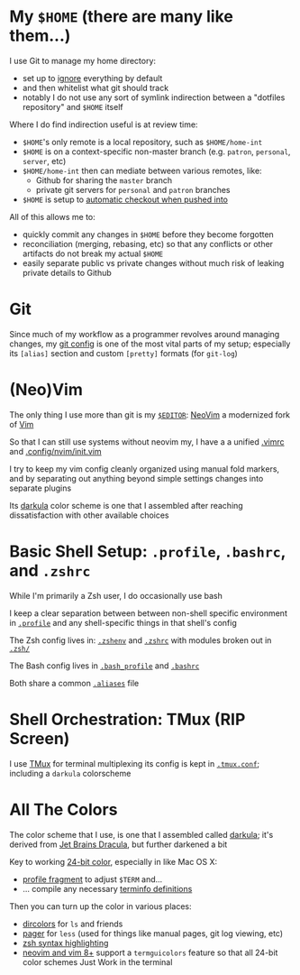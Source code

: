 # My `$HOME` (there are many like them...)

I use Git to manage my home directory:

- set up to [ignore](.gitignore) everything by default
- and then whitelist what git should track
- notably I do not use any sort of symlink indirection between a "dotfiles
  repository" and `$HOME` itself

Where I do find indirection useful is at review time:

- `$HOME`'s only remote is a local repository, such as `$HOME/home-int`
- `$HOME` is on a context-specific non-master branch (e.g. `patron`,
  `personal`, `server`, etc)
- `$HOME/home-int` then can mediate between various remotes, like:
  - Github for sharing the `master` branch
  - private git servers for `personal` and `patron` branches
- `$HOME` is setup to [automatic checkout when pushed
  into](bin/git-setup-worktree-push)

All of this allows me to:

- quickly commit any changes in `$HOME` before they become forgotten
- reconciliation (merging, rebasing, etc) so that any conflicts or other
  artifacts do not break my actual `$HOME`
- easily separate public vs private changes without much risk of leaking
  private details to Github

# Git

Since much of my workflow as a programmer revolves around managing changes,
my [git config](.gitconfig) is one of the most vital parts of my setup;
especially its `[alias]` section and custom `[pretty]` formats (for `git-log`)

# (Neo)Vim

The only thing I use more than git is my [`$EDITOR`](.profile.d/editor):
[NeoVim][neovim_io] a modernized fork of [Vim][vim_org]

So that I can still use systems without neovim my, I have a a unified
[.vimrc](.vimrc) and [.config/nvim/init.vim](.config/nvim/init.vim)

I try to keep my vim config cleanly organized using manual fold markers, and by
separating out anything beyond simple settings changes into separate plugins

Its [darkula][jcorbin_darkula] color scheme is one that I assembled after
reaching dissatisfaction with other available choices

# Basic Shell Setup: `.profile`, `.bashrc`, and `.zshrc`

While I'm primarily a Zsh user, I do occasionally use bash

I keep a clear separation between between non-shell specific environment in
[`.profile`](.profile) and any shell-specific things in that shell's config

The Zsh config lives in: [`.zshenv`](.zshenv) and [`.zshrc`](.zshrc) with
modules broken out in [`.zsh/`](.zsh)

The Bash config lives in [`.bash_profile`](.bash_profile) and
[`.bashrc`](.bashrc)

Both share a common [`.aliases`](.aliases) file

# Shell Orchestration: TMux (RIP Screen)

I use [TMux][tmux_io] for terminal multiplexing its config is kept in
[`.tmux.conf`](.tmux.conf); including a `darkula` colorscheme

# All The Colors

The color scheme that I use, is one that I assembled called
[darkula][jcorbin_darkula]; it's derived from [Jet Brains
Dracula][jetbrains_dracula], but further darkened a bit

Key to working [24-bit color][xvilka_24bit], especially in like Mac OS X:

- [profile fragment](.profile.d/term) to adjust `$TERM` and...
- ... compile any necessary [terminfo definitions](.terminfo.src/)

Then you can turn up the color in various places:

- [dircolors](.profile.d/dircolors) for `ls` and friends
- [pager](.profile.d/pager) for `less` (used for things like manual pages, git log viewing, etc)
- [zsh syntax highlighting](.zsh/rc.d/highlighting)
- [neovim and vim 8+](.vimrc) support a `termguicolors` feature so that all
  24-bit color schemes Just Work in the terminal

[jcorbin_darkula]: https//:github.com/jcorbin/darkula
[jetbrains_dracula]: https://plugins.jetbrains.com/plugin/12275-dracula-theme
[neovim_io]: https://neovim.io/
[tmux_io]: https://tmux.github.io/
[vim_org]: http://www.vim.org
[xvilka_24bit]: https://gist.github.com/XVilka/8346728
